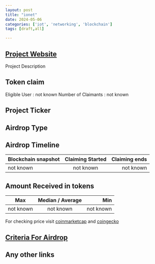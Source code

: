 ```yaml
---
layout: post
title: "ionet"
date: 2024-05-06
categories: ['iot', 'networking', 'blockchain']
tags: [draft,all]

---
```




## [Project Website](link)

Project Description

## Token claim

Eligible User : not known
Number of Claimants : not known

## Project Ticker

## Airdrop Type

## Airdrop Timeline

| Blockchain snapshot     | Claiming Started           | Claiming ends    |
| ----------------------- |:--------------------------:| ----------------:|
|       not known         |        not known           |   not known      |

## Amount Received in tokens

| Max        |    Median / Average  |       Min    |
| ---------- |:--------------------:| ------------:|
| not known  |     not known        |  not known   |

For checking price visit [coinmarketcap](https://coinmarketcap.com/currencies/) and [coingecko](https://www.coingecko.com/en/coins/)

## [Criteria For Airdrop](link)

## Any other links
